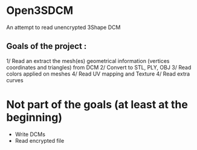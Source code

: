 # Open3SDCM
An attempt to read unencrypted 3Shape DCM

## Goals of the project :

1/ Read an extract the mesh(es) geometrical information (vertices coordinates and triangles) from DCM
2/ Convert to STL, PLY, OBJ
3/ Read colors applied on meshes
4/ Read UV mapping and Texture
4/ Read extra curves

# Not part of the goals (at least at the beginning)
* Write DCMs
* Read encrypted file
  
